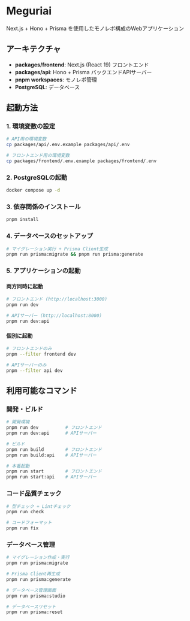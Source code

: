 # Meguriai

Next.js + Hono + Prisma を使用したモノレポ構成のWebアプリケーション

## アーキテクチャ

- **packages/frontend**: Next.js (React 19) フロントエンド
- **packages/api**: Hono + Prisma バックエンドAPIサーバー
- **pnpm workspaces**: モノレポ管理
- **PostgreSQL**: データベース

## 起動方法

### 1. 環境変数の設定
```bash
# API用の環境変数
cp packages/api/.env.example packages/api/.env

# フロントエンド用の環境変数  
cp packages/frontend/.env.example packages/frontend/.env
```

### 2. PostgreSQLの起動
```bash
docker compose up -d
```

### 3. 依存関係のインストール
```bash
pnpm install
```

### 4. データベースのセットアップ
```bash
# マイグレーション実行 + Prisma Client生成
pnpm run prisma:migrate && pnpm run prisma:generate
```

### 5. アプリケーションの起動

#### 両方同時に起動
```bash
# フロントエンド (http://localhost:3000)
pnpm run dev

# APIサーバー (http://localhost:8000)  
pnpm run dev:api
```

#### 個別に起動
```bash
# フロントエンドのみ
pnpm --filter frontend dev

# APIサーバーのみ
pnpm --filter api dev
```

## 利用可能なコマンド

### 開発・ビルド
```bash
# 開発環境
pnpm run dev          # フロントエンド
pnpm run dev:api      # APIサーバー

# ビルド
pnpm run build        # フロントエンド
pnpm run build:api    # APIサーバー

# 本番起動
pnpm run start        # フロントエンド
pnpm run start:api    # APIサーバー
```

### コード品質チェック
```bash
# 型チェック + Lintチェック
pnpm run check

# コードフォーマット
pnpm run fix
```

### データベース管理
```bash
# マイグレーション作成・実行
pnpm run prisma:migrate

# Prisma Client再生成
pnpm run prisma:generate

# データベース管理画面
pnpm run prisma:studio

# データベースリセット
pnpm run prisma:reset
```
